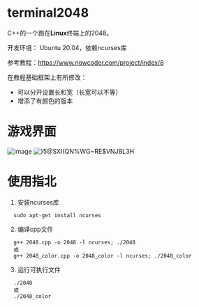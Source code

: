 # terminal2048

C++的一个跑在**Linux**终端上的2048。

开发环境： Ubuntu 20.04，依赖ncurses库

参考教程：https://www.nowcoder.com/project/index/8

在教程基础框架上有所修改：

- 可以分开设置长和宽（长宽可以不等）
- 增添了有颜色的版本

# 游戏界面
![image](https://user-images.githubusercontent.com/72243450/233133010-be0157e2-34c7-4f84-802d-b004d1add627.png)
![}5@SXI(QN%WG~RE$VNJBL3H](https://user-images.githubusercontent.com/72243450/233131979-d91263ad-5b26-47f4-aefd-9fd51b63b385.png)


# 使用指北
1. 安装ncurses库
```
  sudo apt-get install ncurses
```
2. 编译cpp文件
```
  g++ 2048.cpp -o 2048 -l ncurses; ./2048
  或
  g++ 2048_color.cpp -o 2048_color -l ncurses; ./2048_color
```
3. 运行可执行文件
```
  ./2048
  或
  ./2048_color
```
